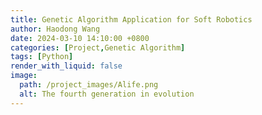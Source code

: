 ```yaml
---
title: Genetic Algorithm Application for Soft Robotics
author: Haodong Wang
date: 2024-03-10 14:10:00 +0800
categories: [Project,Genetic Algorithm]
tags: [Python]
render_with_liquid: false
image:
  path: /project_images/Alife.png
  alt: The fourth generation in evolution
---
```



